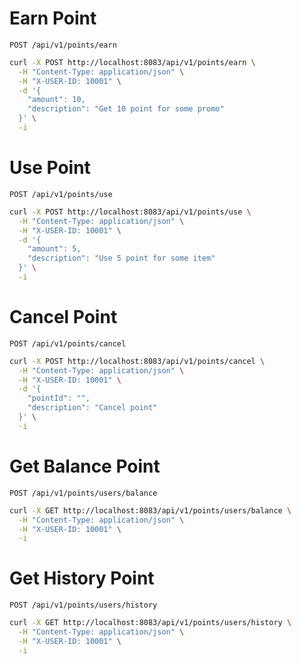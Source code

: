 # Earn Point

`POST /api/v1/points/earn`

```bash
curl -X POST http://localhost:8083/api/v1/points/earn \
  -H "Content-Type: application/json" \
  -H "X-USER-ID: 10001" \
  -d '{
    "amount": 10,
    "description": "Get 10 point for some promo"
  }' \
  -i
```

# Use Point

`POST /api/v1/points/use`

```bash
curl -X POST http://localhost:8083/api/v1/points/use \
  -H "Content-Type: application/json" \
  -H "X-USER-ID: 10001" \
  -d '{
    "amount": 5,
    "description": "Use 5 point for some item"
  }' \
  -i
```

# Cancel Point

`POST /api/v1/points/cancel`

```bash
curl -X POST http://localhost:8083/api/v1/points/cancel \
  -H "Content-Type: application/json" \
  -H "X-USER-ID: 10001" \
  -d '{
    "pointId": "",
    "description": "Cancel point"
  }' \
  -i
```

# Get Balance Point

`POST /api/v1/points/users/balance`

```bash
curl -X GET http://localhost:8083/api/v1/points/users/balance \
  -H "Content-Type: application/json" \
  -H "X-USER-ID: 10001" \
  -i
```

# Get History Point

`POST /api/v1/points/users/history`

```bash
curl -X GET http://localhost:8083/api/v1/points/users/history \
  -H "Content-Type: application/json" \
  -H "X-USER-ID: 10001" \
  -i
```